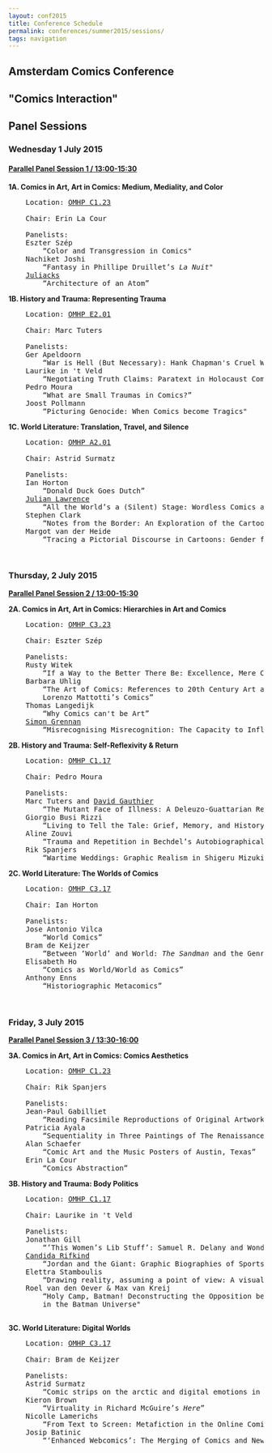 ```yaml
---
layout: conf2015
title: Conference Schedule
permalink: conferences/summer2015/sessions/
tags: navigation
---
```


## Amsterdam Comics Conference

## "Comics Interaction"

## Panel Sessions

<a name="s1"></a>

### __Wednesday 1 July 2015__

#### <u><b>Parallel Panel Session 1 / 13:00-15:30</b></u>
  	
__1A. Comics in Art, Art in Comics: Medium, Mediality, and Color__

<pre>
	Location: <a href="/locations">OMHP C1.23</a>

	Chair: Erin La Cour

	Panelists:
	Eszter Szép
		“Color and Transgression in Comics"
	Nachiket Joshi
		“Fantasy in Phillipe Druillet’s <i>La Nuit</i>"
	<a href="http://www.juliacks.com">Juliacks</a>
		“Architecture of an Atom”
</pre>

__1B. History and Trauma: Representing Trauma__

<pre>
	Location: <a href="/locations">OMHP E2.01</a>

	Chair: Marc Tuters

	Panelists:
	Ger Apeldoorn
		“War is Hell (But Necessary): Hank Chapman's Cruel War Comics of the Early Fifties”
	Laurike in 't Veld
		“Negotiating Truth Claims: Paratext in Holocaust Comics”
	Pedro Moura
		“What are Small Traumas in Comics?”
	Joost Pollmann
		“Picturing Genocide: When Comics become Tragics"
</pre>


__1C. World Literature: Translation, Travel, and Silence__

<pre>
	Location: <a href="/locations">OMHP A2.01</a>

	Chair: Astrid Surmatz

	Panelists:
	Ian Horton
		“Donald Duck Goes Dutch”
	<a href="http://www.julianlawrence.net/">Julian Lawrence</a>
		“All the World’s a (Silent) Stage: Wordless Comics as World Literature”
	Stephen Clark
		“Notes from the Border: An Exploration of the Cartoonist's Interpersonal Communication”
	Margot van der Heide
		“Tracing a Pictorial Discourse in Cartoons: Gender from a Transnational Perspective”
</pre>
 
<br>

<a name="s2"></a>

### __Thursday, 2 July 2015__

<u><b>Parallel Panel Session 2 / 13:00-15:30</b></u>

__2A. Comics in Art, Art in Comics: Hierarchies in Art and Comics__

<pre>
	Location: <a href="/locations">OMHP C3.23</a>

	Chair: Eszter Szép

	Panelists:
	Rusty Witek
		“If a Way to the Better There Be: Excellence, Mere Competence, and The Worst Comics Ever Made”
	Barbara Uhlig
		“The Art of Comics: References to 20th Century Art and Their Narrative Significance in
		Lorenzo Mattotti’s Comics”
	Thomas Langedijk
		“Why Comics can't be Art”		
	<a href="www.simongrennan.com">Simon Grennan</a>
		“Misrecognising Misrecognition: The Capacity to Influence in the Milieux of Comics and Fine Art”
</pre>

__2B. History and Trauma: Self-Reflexivity & Return__

<pre>
	Location: <a href="/locations">OMHP C1.17</a>

	Chair: Pedro Moura

	Panelists:
	Marc Tuters and <a href="http://gauthiier.info">David Gauthier</a>
		“The Mutant Face of Illness: A Deleuzo-Guattarian Reading of David B’s <i>Epileptic</i>”
	Giorgio Busi Rizzi
		“Living to Tell the Tale: Grief, Memory, and History in Gipi's <i>S</i>”
	Aline Zouvi
		“Trauma and Repetition in Bechdel’s Autobiographical Comics”
	Rik Spanjers
		“Wartime Weddings: Graphic Realism in Shigeru Mizuki’s <i>Onwards Towards Our Noble Deaths</i>”
</pre>
	
__2C. World Literature: The Worlds of Comics__

<pre>
	Location: <a href="/locations">OMHP C3.17</a>

	Chair: Ian Horton

	Panelists:
	Jose Antonio Vilca
		“World Comics”
	Bram de Keijzer
		“Between ‘World’ and World: <i>The Sandman</i> and the Genre of the Fantastic”
	Elisabeth Ho
		“Comics as World/World as Comics”
	Anthony Enns
		“Historiographic Metacomics”
</pre>
 
<br>

<a name="s3"></a>

### __Friday, 3 July 2015__

<u><b>Parallel Panel Session 3 / 13:30-16:00</b></u>

__3A. Comics in Art, Art in Comics: Comics Aesthetics__

<pre>
	Location: <a href="/locations">OMHP C1.23</a>

	Chair: Rik Spanjers

	Panelists:
	Jean-Paul Gabilliet
		“Reading Facsimile Reproductions of Original Artwork: The Comics Fan as Esthete”
	Patricia Ayala
		“Sequentiality in Three Paintings of The Renaissance”
	Alan Schaefer
		“Comic Art and the Music Posters of Austin, Texas”
	Erin La Cour
		“Comics Abstraction”
</pre>

__3B. History and Trauma: Body Politics__

<pre>
	Location: <a href="/locations">OMHP C1.17</a>

	Chair: Laurike in 't Veld
	
	Panelists:
	Jonathan Gill
		“’This Women’s Lib Stuff’: Samuel R. Delany and Wonder Woman”
	<a href="http://www.projectgraphicbio.com">Candida Rifkind</a>
		“Jordan and the Giant: Graphic Biographies of Sports, Spectacle, and Trauma”
	Elettra Stamboulis
		“Drawing reality, assuming a point of view: A visual militant practice”
	Roel van den Oever & Max van Kreij
		“Holy Camp, Batman! Deconstructing the Opposition between Seriousness and Silliness
		in the Batman Universe"

</pre>

__3C. World Literature: Digital Worlds__

<pre>
	Location: <a href="/locations">OMHP C3.17</a>

	Chair: Bram de Keijzer

	Panelists:
	Astrid Surmatz
		“Comic strips on the arctic and digital emotions in childhood media"
	Kieron Brown
		“Virtuality in Richard McGuire’s <i>Here</i>”
	Nicolle Lamerichs
		“From Text to Screen: Metafiction in the Online Comics Homestuck and The Property of Hate”
	Josip Batinic
		“‘Enhanced Webcomics’: The Merging of Comics and New Media”
</pre>